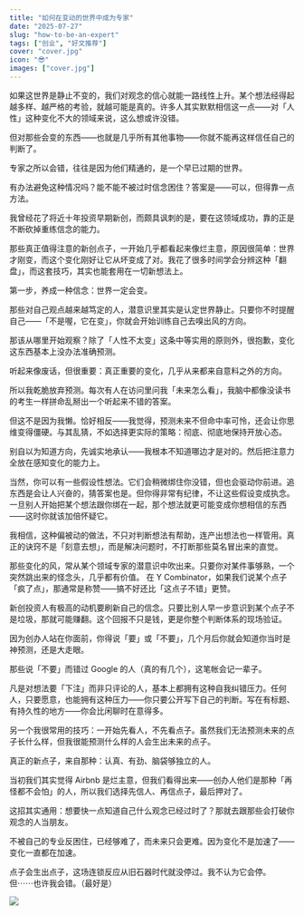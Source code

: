 ```yaml
---
title: "如何在变动的世界中成为专家"
date: "2025-07-27"
slug: "how-to-be-an-expert"
tags: ["创业", "好文推荐"]
cover: "cover.jpg"
icon: "😎"
images: ["cover.jpg"]
---
```

如果这世界是静止不变的，我们对观念的信心就能一路线性上升。某个想法经得起越多样、越严格的考验，就越可能是真的。许多人其实默默相信这一点——对「人性」这种变化不大的领域来说，这么想或许没错。



但对那些会变的东西——也就是几乎所有其他事物——你就不能再这样信任自己的判断了。



专家之所以会错，往往是因为他们精通的，是一个早已过期的世界。



有办法避免这种情况吗？能不能不被过时信念困住？答案是——可以，但得靠一点方法。



我曾经花了将近十年投资早期新创，而颇具讽刺的是，要在这领域成功，靠的正是不断砍掉重练信念的能力。



那些真正值得注意的新创点子，一开始几乎都看起来像烂主意，原因很简单：世界才刚变，而这个变化刚好让它从坏变成了对。我花了很多时间学会分辨这种「翻盘」，而这套技巧，其实也能套用在一切新想法上。



第一步，养成一种信念：世界一定会变。



那些对自己观点越来越笃定的人，潜意识里其实是认定世界静止。只要你不时提醒自己——「不是喔，它在变」，你就会开始训练自己去嗅出风的方向。



那该从哪里开始观察？除了「人性不太变」这条中等实用的原则外，很抱歉，变化这东西基本上没办法准确预测。



听起来像废话，但很重要：真正重要的变化，几乎从来都来自意料之外的方向。



所以我乾脆放弃预测。每次有人在访问里问我「未来怎么看」，我脑中都像没读书的考生一样拼命乱掰出一个听起来不错的答案。



但这不是因为我懒。恰好相反——我觉得，预测未来不但命中率可怜，还会让你思维变得僵硬。与其乱猜，不如选择更实际的策略：彻底、彻底地保持开放心态。



别自以为知道方向，先诚实地承认——我根本不知道哪边才是对的。然后把注意力全放在感知变化的能力上。



当然，你可以有一些假设性想法。它们会稍微绑住你没错，但也会驱动你前进。追东西是会让人兴奋的，猜答案也是。但你得非常有纪律，不让这些假设变成执念。
一旦别人开始把某个想法跟你绑在一起，那个想法就更可能变成你想相信的东西——这时你就该加倍怀疑它。



我相信，这种偏被动的做法，不只对判断想法有帮助，连产出想法也一样管用。真正的诀窍不是「刻意去想」，而是解决问题时，不打断那些莫名冒出来的直觉。



那些变化的风，常从某个领域专家的潜意识中吹出来。只要你对某件事够熟，一个突然跳出来的怪念头，几乎都有价值。
在 Y Combinator，如果我们说某个点子「疯了点」，那通常是称赞——搞不好还比「这点子不错」更赞。



新创投资人有极高的动机要刷新自己的信念。只要比别人早一步意识到某个点子不是垃圾，那就可能赚翻。这个回报不只是钱，更是你整个判断体系的现场验证。



因为创办人站在你面前，你得说「要」或「不要」，几个月后你就会知道你当时是神预测，还是大走眼。



那些说「不要」而错过 Google 的人（真的有几个），这笔帐会记一辈子。



凡是对想法要「下注」而非只评论的人，基本上都拥有这种自我纠错压力。任何人，只要愿意，也能拥有这种压力——你只要公开写下自己的判断。写在有标题、有持久性的地方——你会比闲聊时在意得多。



另一个我很常用的技巧：一开始先看人，不先看点子。虽然我们无法预测未来的点子长什么样，但我很能预测什么样的人会生出未来的点子。



真正的新点子，来自那种：认真、有劲、脑袋够独立的人。



当初我们其实觉得 Airbnb 是烂主意，但我们看得出来——创办人他们是那种「再怪都不会怕」的人，所以我们选择先信人、再信点子，最后押对了。



这招其实通用：想要快一点知道自己什么观念已经过时了？那就去跟那些会打破你观念的人当朋友。



不被自己的专业反困住，已经够难了，而未来只会更难。因为变化不是加速了——变化一直都在加速。



点子会生出点子，这场连锁反应从旧石器时代就没停过。我不认为它会停。
但⋯⋯也许我会错。（最好是）




![](https://prod-files-secure.s3.us-west-2.amazonaws.com/112d0858-5090-4d34-a606-b75eb8d65fd2/46476355-9cf3-4e99-9b7a-3531bc426380/1000202064.png?X-Amz-Algorithm=AWS4-HMAC-SHA256&X-Amz-Content-Sha256=UNSIGNED-PAYLOAD&X-Amz-Credential=ASIAZI2LB466ZQVQZLBQ%2F20250905%2Fus-west-2%2Fs3%2Faws4_request&X-Amz-Date=20250905T232754Z&X-Amz-Expires=3600&X-Amz-Security-Token=IQoJb3JpZ2luX2VjEBcaCXVzLXdlc3QtMiJHMEUCIFP2C7RD2WJpYQPsDX34SQV%2F4aMOm3Ck0oX8YUKHYhhvAiEAwwEIP6Q9tp%2FRe8yIaVHR1xmIDLfm759tvn%2FumwpBqowqiAQIgP%2F%2F%2F%2F%2F%2F%2F%2F%2F%2FARAAGgw2Mzc0MjMxODM4MDUiDMoUicCIB3sy2%2ByXeyrcA8Y%2F%2BzxNaIdHKive5JiH7a17PKWMfEFCKAaGltwoA6En7ETNchJv82Jp9ewQIGam4OmNfJjincjEcFbSMxrytqQE%2F%2FQJvI5jEPTf2PZf3nyocBCnxzaOibxLu7iF2MMyROiQ7zNa0V9EWKtpqnw5heiOgExYdsisMoYRLw2XS20gjNuaSnduWF1rL7ZnHL6vkOIf0qAzkp9GyP4vMzGIAk3yyz3BbfCziX1mHx8e5Lhvp6QyPlmCG2MOk6X49fyPmBuVv8Pnzh%2Fzmf2U6R9MCjDn1KGSTaYkh5kXFe9ojvpvmKvJytxycQy%2Fpi3lCzRw%2B8dqlePzZkkG4Urn%2BMWfez%2Fz8yplMxUBhzJ%2Bj5EN7Mup8jiNHXNMZkOltmExzL5SwKB%2FSkvwzutL8rBICc%2FT%2FN0oVzd1Ip0f84300HMMXITOp0ooLtN6MZYbuiGfPwvfVIrZn4NsLfUjScnjb92pB0MgLSEd9P%2F%2FNtXpfUmb5YPtgcuBwScbi0bSnFHasxEl5ewtnmlZRI8btW6MXRTEeBE29TaUS55G7b0rIqU9T6GsjS66pyMQpY4%2FLT81k8qfvVnfh7rQILIbccda%2FmTxUPkiR%2FqS6OIuXDORzopn2oL8lzhsuZ3UnunsISUPMPTQ7cUGOqUB2HSuyxYn9OvJ2NKnYacfuaEVMqMAHnDREi554ewDUH0RwEBFziMQu%2B21y4n79bF6HQHObiXZqrWnxfKg5pf1G5iEE6YHgyYCxLDeYNkoGh8M1x6uCedSCX%2BMJXnbe%2FjVCfNQZna%2BHQwoAkRHqvzIchIC%2BoijdD45KyHaYawRc%2BFKeTdsaYP4oiQ0cmR20XW0NoyMT%2Bkxh%2Br40PnkUNLVIpmiVwCt&X-Amz-Signature=66122eb7bfafa4a690b9f5ef8d4442dadab6a318ae2e5fdf6477b3d7939c29f0&X-Amz-SignedHeaders=host&x-amz-checksum-mode=ENABLED&x-id=GetObject)

